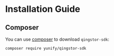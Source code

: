 # Installation Guide

## Composer

You can use [composer](https://getcomposer.org/doc/00-intro.md) to download `qingstor-sdk`:

```bash
composer require yunify/qingstor-sdk
```
